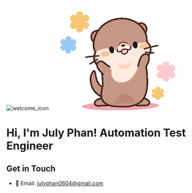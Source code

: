 #  
![welcome_icon](https://github.com/julyphan/julyphan/assets/161924107/4b91891a-ac72-49bc-af54-e7ec7f27d19d)
![welcome_icon](https://github.com/julyphan/julyphan/blob/main/hi.gif)
<h1>  
Hi, I'm July Phan!  
Automation Test Engineer
</h1>

## Get in Touch
- 📧 Email: [julyphan0604@gmail.com](julyphan0604@gmail.com)


<!---
julyphan/julyphan is a ✨ special ✨ repository because its `README.md` (this file) appears on your GitHub profile.
You can click the Preview link to take a look at your changes.
--->
